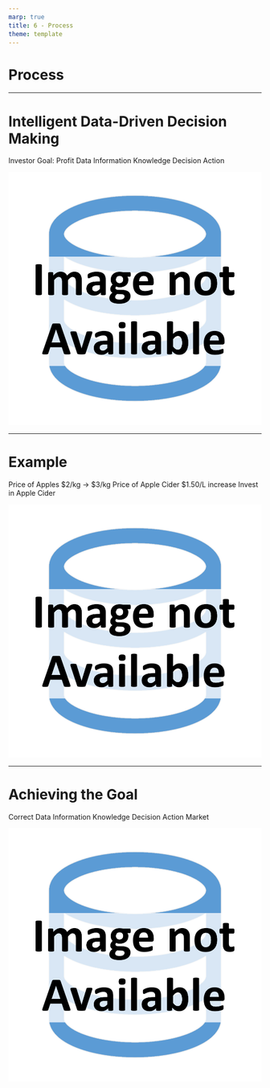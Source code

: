 ```yaml
---
marp: true
title: 6 - Process
theme: template
---
```


<!-- _class: title-only -->

# Process

---

<!-- _class: title-two-content-left-center -->

# Intelligent Data-Driven Decision Making

Investor
Goal: Profit
Data
Information
Knowledge
Decision
Action

![image An icon of a database in a flat minimalist style](images/placeholder.png)

---

<!-- _class: title-two-content-left-center -->

# Example

Price of Apples
$2/kg -> $3/kg
Price of Apple Cider
$1.50/L increase
Invest in Apple Cider

![image An icon of a database in a flat minimalist style](images/placeholder.png)

---

<!-- _class: title-two-content-left-center -->

# Achieving the Goal

Correct
Data
Information
Knowledge
Decision
Action
Market

![image An icon of a database in a flat minimalist style](images/placeholder.png)